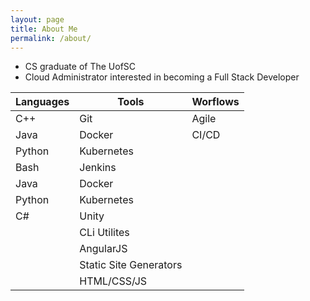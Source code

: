 ```yaml
---
layout: page
title: About Me
permalink: /about/
---
```

- CS graduate of The UofSC
- Cloud Administrator interested in becoming a Full Stack Developer

|Languages |Tools       |Worflows |
|----------|------------|-------|
|C++       |Git         |Agile  |
|Java      |Docker      |CI/CD  |
|Python    |Kubernetes  |       |
|Bash      |Jenkins     |       |
|Java      |Docker      |       |
|Python    |Kubernetes  |       |
|C#        |Unity       |       |
|          |CLi Utilites|       |
|          |AngularJS   |       |
|          |Static Site Generators|
|          |HTML/CSS/JS |       |
